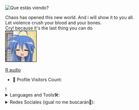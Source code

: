 <!-- ![ProfileBanner](https://github.com/RiyanPC/RiyanPC/blob/main/baner%20verde.jpg) -->
![Que estás viendo?](https://i.pinimg.com/736x/62/56/4a/62564a92114473a43a3e6370538ae618.jpg)


Chaos has opened this new world. And i will show it to you all. </br> 
Let violence crush your blood and your bones.</br>
Cry! because it's the last thing you can do </br>
![FunnyGif](https://github.com/RiyanPC/RiyanPC/blob/main/C7HT.gif)</br>

[R audio](https://github.com/RiyanPC/RiyanPC/blob/main/Decaying%20Winter%20-%20Calm%20Night%20remix%20(ft.%20Deepwoken%20and%20TDS)%20(8k%20sub%20thing).mp3)

- 🎢 Profile Visitors Count:
<!-- ![Visitas en mi perfil](https://komarev.com/ghpvc/?username=RiyanPC&color=blue&label=Visitas)-->! 
<br/>

<details>
<summary>
Languages and Tools🛠:
</summary>

  <br/>
<code><img height="20" src="https://raw.githubusercontent.com/github/explore/80688e429a7d4ef2fca1e82350fe8e3517d3494d/topics/html/html.png"></code>
<code><img height="20" src="https://raw.githubusercontent.com/github/explore/80688e429a7d4ef2fca1e82350fe8e3517d3494d/topics/css/css.png"></code>
<code><img height="20" src="https://raw.githubusercontent.com/github/explore/80688e429a7d4ef2fca1e82350fe8e3517d3494d/topics/javascript/javascript.png"></code>
<code><img height="20" src="https://raw.githubusercontent.com/github/explore/80688e429a7d4ef2fca1e82350fe8e3517d3494d/topics/mysql/mysql.png"></code>
<code><img height="20" src="https://upload.wikimedia.org/wikipedia/commons/thumb/b/bd/Logo_C_sharp.svg/1200px-Logo_C_sharp.svg.png" alt="C# logo"></code>
</details>

<details>
<summary> Redes Sociales (igual no me buscarán🤝): </summary>  
-
